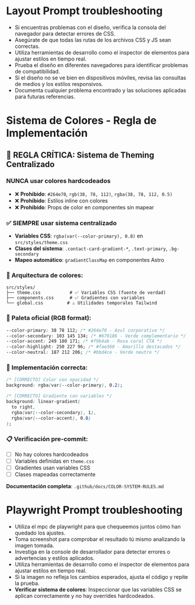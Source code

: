 # Layout Prompt troubleshooting

- Si encuentras problemas con el diseño, verifica la consola del navegador para detectar errores de CSS.
- Asegúrate de que todas las rutas de los archivos CSS y JS sean correctas.
- Utiliza herramientas de desarrollo como el inspector de elementos para ajustar estilos en tiempo real.
- Prueba el diseño en diferentes navegadores para identificar problemas de compatibilidad.
- Si el diseño no se ve bien en dispositivos móviles, revisa las consultas de medios y los estilos responsivos.
- Documenta cualquier problema encontrado y las soluciones aplicadas para futuras referencias.

# Sistema de Colores - Regla de Implementación

## 🚨 **REGLA CRÍTICA: Sistema de Theming Centralizado**

### **NUNCA usar colores hardcodeados**

- ❌ **Prohibido**: `#264e70`, `rgb(38, 78, 112)`, `rgba(38, 78, 112, 0.5)`
- ❌ **Prohibido**: Estilos inline con colores
- ❌ **Prohibido**: Props de color en componentes sin mapear

### **✅ SIEMPRE usar sistema centralizado**

- **Variables CSS**: `rgba(var(--color-primary), 0.8)` en `src/styles/theme.css`
- **Clases del sistema**: `.contact-card-gradient-*`, `.text-primary`, `.bg-secondary`
- **Mapeo automático**: `gradientClassMap` en componentes Astro

### **📂 Arquitectura de colores:**

```
src/styles/
├── theme.css           # ✅ Variables CSS (fuente de verdad)
├── components.css      # ✅ Gradientes con variables
└── global.css         # ⚠️ Utilidades temporales Tailwind
```

### **🎨 Paleta oficial (RGB format):**

```css
--color-primary: 38 78 112; /* #264e70 - Azul corporativo */
--color-secondary: 103 145 134; /* #679186 - Verde complementario */
--color-accent: 249 180 171; /* #f9b4ab - Rosa coral CTA */
--color-highlight: 250 227 96; /* #fae360 - Amarillo destacados */
--color-neutral: 187 212 206; /* #bbd4ce - Verde neutro */
```

### **🔧 Implementación correcta:**

```css
/* [CORRECTO] Color con opacidad */
background: rgba(var(--color-primary), 0.2);

/* [CORRECTO] Gradiente con variables */
background: linear-gradient(
  to right,
  rgba(var(--color-secondary), 1),
  rgba(var(--color-accent), 0.8)
);
```

### **📋 Verificación pre-commit:**

- [ ] No hay colores hardcodeados
- [ ] Variables definidas en `theme.css`
- [ ] Gradientes usan variables CSS
- [ ] Clases mapeadas correctamente

**Documentación completa**: `.github/docs/COLOR-SYSTEM-RULES.md`

# Playwright Prompt troubleshooting

- Utiliza el mpc de playwright para que chequeemos juntos cómo han quedado los ajustes.
- Toma screenshot para comprobar el resultado tú mismo analizando la imagen tomada.
- Investiga en la console de desarrollador para detectar errores o advertencias y estilos aplicados.
- Utiliza herramientas de desarrollo como el inspector de elementos para ajustar estilos en tiempo real.
- Si la imagen no refleja los cambios esperados, ajusta el código y repite la prueba.
- **Verificar sistema de colores**: Inspeccionar que las variables CSS se aplican correctamente y no hay overrides hardcodeados.
